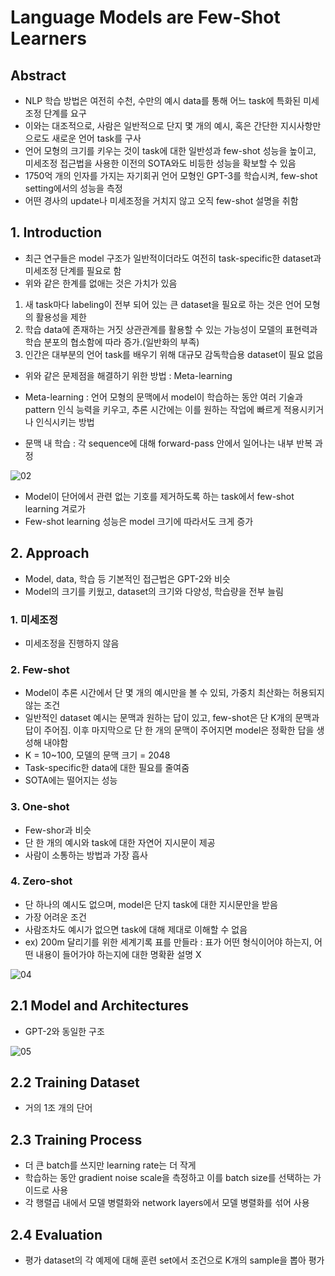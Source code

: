 # Language Models are Few-Shot Learners 

## Abstract
- NLP 학습 방법은 여전히 수천, 수만의 예시 data를 통해 어느 task에 특화된 미세조정 단계를 요구
- 이와는 대조적으로, 사람은 일반적으로 단지 몇 개의 예시, 혹은 간단한 지시사항만으로도 새로운 언어 task를 구사
- 언어 모형의 크기를 키우는 것이 task에 대한 일반성과 few-shot 성능을 높이고, 미세조정 접근법을 사용한 이전의 SOTA와도 비등한 성능을 확보할 수 있음
- 1750억 개의 인자를 가지는 자기회귀 언어 모형인 GPT-3를 학습시켜, few-shot setting에서의 성능을 측정
- 어떤 경사의 update나 미세조정을 거치지 않고 오직 few-shot 설명을 취함

## 1. Introduction
- 최근 연구들은 model 구조가 일반적이더라도 여전히 task-specific한 dataset과 미세조정 단계를 필요로 함
- 위와 같은 한계를 없애는 것은 가치가 있음

1. 새 task마다 labeling이 전부 되어 있는 큰 dataset을 필요로 하는 것은 언어 모형의 활용성을 제한
2. 학습 data에 존재하는 거짓 상관관계를 활용할 수 있는 가능성이 모델의 표현력과 학습 분포의 협소함에 따라 증가.(일반화의 부족)
3. 인간은 대부분의 언어 task를 배우기 위해 대규모 감독학습용 dataset이 필요 없음

- 위와 같은 문제점을 해결하기 위한 방법 : Meta-learning
- Meta-learning : 언어 모형의 문맥에서 model이 학습하는 동안 여러 기술과 pattern 인식 능력을 키우고, 추론 시간에는 이를 원하는 작업에 빠르게 적용시키거나 인식시키는 방법

- 문맥 내 학습 : 각 sequence에 대해 forward-pass 안에서 일어나는 내부 반복 과정


![02](https://user-images.githubusercontent.com/80622859/193557646-0b6fc714-55c7-4a80-984c-afb0481b5b10.png)

- Model이 단어에서 관련 없는 기호를 제거하도록 하는 task에서 few-shot learning 겨로가
- Few-shot learning 성능은 model 크기에 따라서도 크게 증가

## 2. Approach
- Model, data, 학습 등 기본적인 접근법은 GPT-2와 비슷
- Model의 크기를 키웠고, dataset의 크기와 다양성, 학습량을 전부 늘림

### 1. 미세조정
- 미세조정을 진행하지 않음

### 2. Few-shot
- Model이 추론 시간에서 단 몇 개의 예시만을 볼 수 있되, 가중치 최산화는 허용되지 않는 조건
- 일반적인 dataset 예시는 문맥과 원하는 답이 있고, few-shot은 단 K개의 문맥과 답이 주어짐. 이후 마지막으로 단 한 개의 문맥이 주어지면 model은 정확한 답을 생성해 내야함
- K = 10~100, 모델의 문맥 크기 = 2048
- Task-specific한 data에 대한 필요를 줄여줌
- SOTA에는 떨어지는 성능

### 3. One-shot
- Few-shor과 비슷
- 단 한 개의 예시와 task에 대한 자연어 지시문이 제공
- 사람이 소통하는 방법과 가장 흡사

### 4. Zero-shot
- 단 하나의 예시도 없으며, model은 단지 task에 대한 지시문만을 받음
- 가장 어려운 조건
- 사람조차도 예시가 없으면 task에 대해 제대로 이해할 수 없음
- ex) 200m 달리기를 위한 세계기록 표를 만들라 : 표가 어떤 형식이어야 하는지, 어떤 내용이 들어가야 하는지에 대한 명확환 설명 X

![04](https://user-images.githubusercontent.com/80622859/193558609-c6ad23fc-1c41-4c24-8663-c1294ca166e9.png)

## 2.1 Model and Architectures
- GPT-2와 동일한 구조

![05](https://user-images.githubusercontent.com/80622859/193558713-6b02695c-8d31-4e61-ae9d-2714d3a42185.png)

## 2.2 Training Dataset
- 거의 1조 개의 단어

## 2.3 Training Process
- 더 큰 batch를 쓰지만 learning rate는 더 작게
- 학습하는 동안 gradient noise scale을 측정하고 이를 batch size를 선택하는 가이드로 사용
- 각 행렬곱 내에서 모델 병렬화와 network layers에서 모델 병렬화를 섞어 사용

## 2.4 Evaluation
- 평가 dataset의 각 예제에 대해 훈련 set에서 조건으로 K개의 sample을 뽑아 평가



